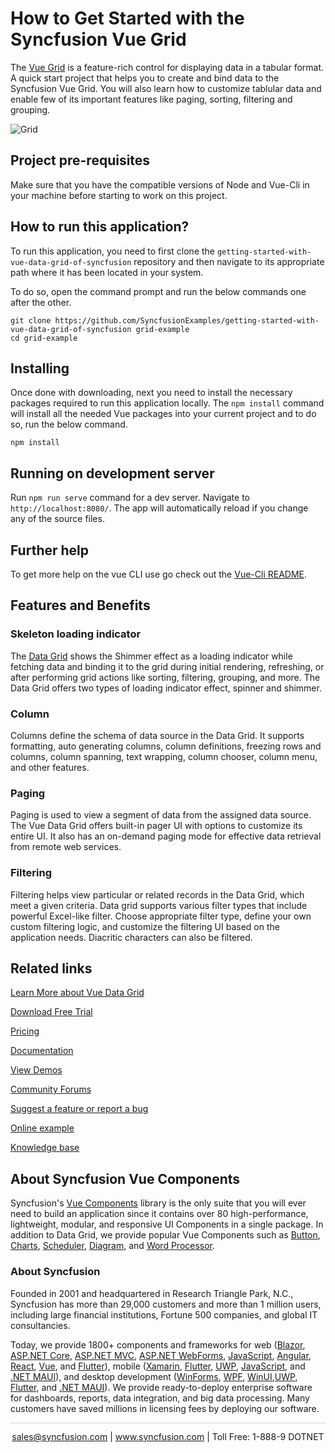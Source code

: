 # How to Get Started with the Syncfusion Vue Grid

The [Vue Grid](https://www.syncfusion.com/vue-components/vue-grid?utm_source=github&utm_medium=listing&utm_campaign=vue-grid-github-samples) is a feature-rich control for displaying data in a tabular format. A quick start project that helps you to create and bind data to the Syncfusion Vue Grid. You will also learn how to customize tablular data and enable few of its important features like paging, sorting, filtering and grouping.

![Grid](https://ej2.syncfusion.com/products/grid/readme.gif)

## Project pre-requisites
Make sure that you have the compatible versions of Node and Vue-Cli in your machine before starting to work on this project.

## How to run this application?
To run this application, you need to first clone the `getting-started-with-vue-data-grid-of-syncfusion` repository and then navigate to its appropriate path where it has been located in your system.

To do so, open the command prompt and run the below commands one after the other.

```
git clone https://github.com/SyncfusionExamples/getting-started-with-vue-data-grid-of-syncfusion grid-example
cd grid-example
```

## Installing
Once done with downloading, next you need to install the necessary packages required to run this application locally. The `npm install` command will install all the needed Vue packages into your current project and to do so, run the below command.

```
npm install
```

## Running on development server
Run `npm run serve` command for a dev server. Navigate to `http://localhost:8080/`. The app will automatically reload if you change any of the source files.

## Further help

To get more help on the vue CLI use go check out the [Vue-Cli README](https://github.com/vuejs/vue-cli/blob/master/README.md).

## Features and Benefits

### Skeleton loading indicator

The [Data Grid](https://www.syncfusion.com/vue-components/vue-grid) shows the Shimmer effect as a loading indicator while fetching data and binding it to the grid during initial rendering, refreshing, or after performing grid actions like sorting, filtering, grouping, and more. The Data Grid offers two types of loading indicator effect, spinner and shimmer.

### Column

Columns define the schema of data source in the Data Grid. It supports formatting, auto generating columns, column definitions, freezing rows and columns, column spanning, text wrapping, column chooser, column menu, and other features.

### Paging

Paging is used to view a segment of data from the assigned data source. The Vue Data Grid offers built-in pager UI with options to customize its entire UI. It also has an on-demand paging mode for effective data retrieval from remote web services.

### Filtering

Filtering helps view particular or related records in the Data Grid, which meet a given criteria. Data grid supports various filter types that include powerful Excel-like filter. Choose appropriate filter type, define your own custom filtering logic, and customize the filtering UI based on the application needs. Diacritic characters can also be filtered.

## Related links
[Learn More about Vue Data Grid](https://www.syncfusion.com/vue-components/vue-grid?utm_source=github&utm_medium=listing&utm_campaign=vue-grid-github-samples)

[Download Free Trial](https://www.syncfusion.com/downloads/vue?utm_source=github&utm_medium=listing&utm_campaign=vue-grid-github-samples)

[Pricing](https://www.syncfusion.com/sales/teamlicense?utm_source=github&utm_medium=listing&utm_campaign=vue-grid-github-samples)

[Documentation](https://ej2.syncfusion.com/vue/documentation/grid/getting-started?utm_source=github&utm_medium=listing&utm_campaign=vue-grid-github-samples)

[View Demos](https://github.com/SyncfusionExamples/getting-started-with-vue-data-grid-of-syncfusion?utm_source=github&utm_medium=listing&utm_campaign=vue-grid-github-samples)

[Community Forums](https://www.syncfusion.com/forums/vue-components?utm_source=github&utm_medium=listing&utm_campaign=vue-grid-github-samples)

[Suggest a feature or report a bug](https://www.syncfusion.com/feedback/vue?utm_source=github&utm_medium=listing&utm_campaign=vue-grid-github-samples)

[Online example](https://ej2.syncfusion.com/vue/demos/#/bootstrap5/grid/default.html?utm_source=github&utm_medium=listing&utm_campaign=vue-grid-github-samples)

[Knowledge base](https://support.syncfusion.com/kb/article/10034/how-to-get-started-easily-with-an-example-of-syncfusion-vue-data-grid-datatable?utm_source=github&utm_medium=listing&utm_campaign=vue-grid-github-samples)

## About Syncfusion Vue Components

Syncfusion's [Vue Components](https://www.syncfusion.com/vue-components?utm_source=github&utm_medium=listing&utm_campaign=vue-grid-github-samples) library is the only suite that you will ever need to build an application since it contains over 80 high-performance, lightweight, modular, and responsive UI Components in a single package. In addition to Data Grid, we provide popular Vue Components such as [Button](https://www.syncfusion.com/vue-components/vue-button?utm_source=github&utm_medium=listing&utm_campaign=vue-grid-github-samples), [Charts](https://www.syncfusion.com/vue-components/vue-charts?utm_source=github&utm_medium=listing&utm_campaign=vue-grid-github-samples), [Scheduler](https://www.syncfusion.com/vue-components/vue-scheduler?utm_source=github&utm_medium=listing&utm_campaign=vue-grid-github-samples), [Diagram](https://www.syncfusion.com/vue-components/vue-diagram?utm_source=github&utm_medium=listing&utm_campaign=vue-grid-github-samples), and [Word Processor](https://www.syncfusion.com/vue-components/vue-word-processor?utm_source=github&utm_medium=listing&utm_campaign=vue-grid-github-samples).

### About Syncfusion
Founded in 2001 and headquartered in Research Triangle Park, N.C., Syncfusion has more than 29,000 customers and more than 1 million users, including large financial institutions, Fortune 500 companies, and global IT consultancies.

Today, we provide 1800+ components and frameworks for web ([Blazor](https://www.syncfusion.com/blazor-components?utm_source=github&utm_medium=listing&utm_campaign=vue-grid-github-samples), [ASP.NET Core](https://www.syncfusion.com/aspnet-core-ui-controls?utm_source=github&utm_medium=listing&utm_campaign=vue-grid-github-samples), [ASP.NET MVC](https://www.syncfusion.com/aspnet-mvc-ui-controls?utm_source=github&utm_medium=listing&utm_campaign=vue-grid-github-samples), [ASP.NET WebForms](https://www.syncfusion.com/jquery/aspnet-webforms-ui-controls?utm_source=github&utm_medium=listing&utm_campaign=vue-grid-github-samples), [JavaScript](https://www.syncfusion.com/javascript-ui-controls?utm_source=github&utm_medium=listing&utm_campaign=vue-grid-github-samples), [Angular](https://www.syncfusion.com/angular-components?utm_source=github&utm_medium=listing&utm_campaign=vue-grid-github-samples), [React](https://www.syncfusion.com/react-components?utm_source=github&utm_medium=listing&utm_campaign=vue-grid-github-samples), [Vue](https://www.syncfusion.com/vue-components?utm_source=github&utm_medium=listing&utm_campaign=vue-grid-github-samples), and [Flutter](https://www.syncfusion.com/flutter-widgets?utm_source=github&utm_medium=listing&utm_campaign=vue-grid-github-samples)), mobile ([Xamarin](https://www.syncfusion.com/xamarin-ui-controls?utm_source=github&utm_medium=listing&utm_campaign=vue-grid-github-samples), [Flutter](https://www.syncfusion.com/flutter-widgets?utm_source=github&utm_medium=listing&utm_campaign=vue-grid-github-samples), [UWP](https://www.syncfusion.com/uwp-ui-controls?utm_source=github&utm_medium=listing&utm_campaign=vue-grid-github-samples), [JavaScript](https://www.syncfusion.com/javascript-ui-controls?utm_source=github&utm_medium=listing&utm_campaign=vue-grid-github-samples), and [.NET MAUI](https://www.syncfusion.com/maui-controls?utm_source=github&utm_medium=listing&utm_campaign=vue-grid-github-samples)), and desktop development ([WinForms](https://www.syncfusion.com/winforms-ui-controls?utm_source=github&utm_medium=listing&utm_campaign=vue-grid-github-samples), [WPF](https://www.syncfusion.com/wpf-controls?utm_source=github&utm_medium=listing&utm_campaign=vue-grid-github-samples), [WinUI](https://www.syncfusion.com/winui-controls?utm_source=github&utm_medium=listing&utm_campaign=vue-grid-github-samples),[UWP](https://www.syncfusion.com/uwp-ui-controls?utm_source=github&utm_medium=listing&utm_campaign=vue-grid-github-samples), [Flutter](https://www.syncfusion.com/flutter-widgets?utm_source=github&utm_medium=listing&utm_campaign=vue-grid-github-samples), and [.NET MAUI](https://www.syncfusion.com/maui-controls?utm_source=github&utm_medium=listing&utm_campaign=vue-grid-github-samples)). We provide ready-to-deploy enterprise software for dashboards, reports, data integration, and big data processing. Many customers have saved millions in licensing fees by deploying our software.

<hr style="height:0.3px;border:none;color:lightgrey;background-color:lightgrey;" />

<p align="center">
<a href="mailto:sales@syncfusion.com?Subject=Syncfusion Vue Grid - GitHub" target="_top">sales@syncfusion.com</a> | <a href="https://www.syncfusion.com?utm_source=github&utm_medium=listing&utm_campaign=vue-grid-github-samples)">www.syncfusion.com</a> | Toll Free: 1-888-9 DOTNET <br>
</p>